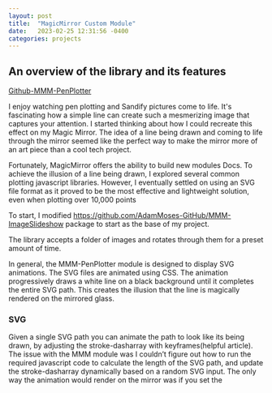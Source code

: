 ```yaml
---
layout: post
title:  "MagicMirror Custom Module"
date:   2023-02-25 12:31:56 -0400
categories: projects
---
```



## An overview of the library and its features

[Github-MMM-PenPlotter](https://github.com/jbamford/MMM-PenPlotter)

I enjoy watching pen plotting and Sandify pictures come to life. It's fascinating how a simple line can create such a mesmerizing image that captures your attention. I started thinking about how I could recreate this effect on my Magic Mirror. The idea of a line being drawn and coming to life through the mirror seemed like the perfect way to make the mirror more of an art piece than a cool tech project.

Fortunately, MagicMirror offers the ability to build new modules Docs. To achieve the illusion of a line being drawn, I explored several common plotting javascript libraries. However, I eventually settled on using an SVG file format as it proved to be the most effective and lightweight solution, even when plotting over 10,000 points

To start, I modified https://github.com/AdamMoses-GitHub/MMM-ImageSlideshow package to start as the base of my project.

The library accepts a folder of images and rotates through them for a preset amount of time.  

In general, the MMM-PenPlotter module is designed to display SVG animations. The SVG files are animated using CSS. The animation progressively draws a white line on a black background until it completes the entire SVG path. This creates the illusion that the line is magically rendered on the mirrored glass.

### SVG 
Given a single SVG path you can animate the path to look like its being drawn, by adjusting the stroke-dasharray with keyframes(helpful article). The issue with the MMM module was I couldn’t figure out how to run the required javascript code to calculate the length of the SVG path, and update the stroke-dasharray dynamically based on a random SVG input. The only way the animation would render on the mirror was if you set the <style> properties of the SVG using the already precomputed length values. 

My process was as follows:
 - Make a Penplotting SVG (link)https://sandify.org/
 - Download the file and check its length.
 - Add a style tag in the svg file itself with the updated ​​stroke-dasharray values. 
    - This way whenever the SVG file was opened it would auto-animate itself no Javascript required.
 - Update the SVG background to black and the line to white

It turns out: that you do not need to calculate the length of the SVG each time. You can just set the SVG length to “1”. This way your key_animation will always be the same regardless of how complicated the SVG is(mind blown when I figured this one out), and it saves a lot of time building the SVGs.

### Project Inspiration 
Sisyphus, PenPlotters(in general), and https://www.youtube.com/watch?v=7i78DSaMhls